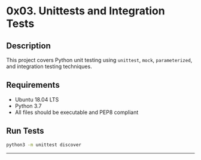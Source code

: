 # 0x03. Unittests and Integration Tests

## Description

This project covers Python unit testing using `unittest`, `mock`, `parameterized`, and integration testing techniques.

## Requirements

- Ubuntu 18.04 LTS
- Python 3.7
- All files should be executable and PEP8 compliant

## Run Tests

```bash
python3 -m unittest discover
```

---
